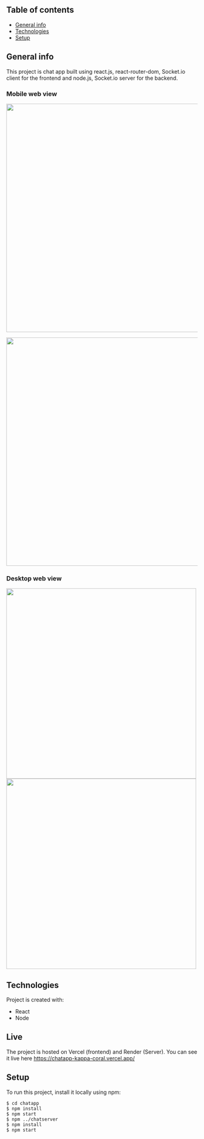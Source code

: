 ## Table of contents
* [General info](#general-info)
* [Technologies](#technologies)
* [Setup](#setup)


## General info
This project is chat app built using react.js, react-router-dom, Socket.io client for the frontend and node.js, Socket.io server for the backend.

### Mobile web view
[<img src="https://user-images.githubusercontent.com/73916430/229295011-82562af9-235a-490d-bab8-efd9be8f237a.png"  height="600" />](https://user-images.githubusercontent.com/73916430/229295011-82562af9-235a-490d-bab8-efd9be8f237a.png)

[<img src="https://user-images.githubusercontent.com/73916430/229295537-5a6d5088-74fa-4e65-bf50-986e16388acd.png" height="600" />](https://user-images.githubusercontent.com/73916430/229295537-5a6d5088-74fa-4e65-bf50-986e16388acd.png)

### Desktop web view
[<img src="https://user-images.githubusercontent.com/73916430/229295036-fcae86eb-c3ae-4e03-a4f8-12714efb5746.png" width="500" />](https://user-images.githubusercontent.com/73916430/229295036-fcae86eb-c3ae-4e03-a4f8-12714efb5746.png)
[<img src="https://user-images.githubusercontent.com/73916430/229295662-a2e74494-be92-4f8f-b36b-01aa4f3d57f1.png" width="500" />](https://user-images.githubusercontent.com/73916430/229295662-a2e74494-be92-4f8f-b36b-01aa4f3d57f1.png)





  
## Technologies
Project is created with:
* React
* Node

## Live

The project is hosted on Vercel (frontend) and Render (Server). You can see it live here https://chatapp-kappa-coral.vercel.app/

## Setup
To run this project, install it locally using npm:

```
$ cd chatapp
$ npm install
$ npm start
$ npm ../chatserver
$ npm install
$ npm start

